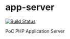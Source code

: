 app-server
==========

[![Build Status](https://travis-ci.org/mcuadros/app-server.png?branch=master)](https://travis-ci.org/mcuadros/app-server)

PoC PHP Application Server 